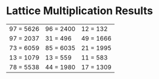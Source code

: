 # Lattice Multiplication Results

|   |   |   |
|---|---|---|
| 97 = 5626 | 96 = 2400 | 12 = 132 |
| 97 = 2037 | 31 = 496 | 49 = 1666 |
| 73 = 6059 | 85 = 6035 | 21 = 1995 |
| 13 = 1079 | 13 = 559 | 11 = 583 |
| 78 = 5538 | 44 = 1980 | 17 = 1309 |
